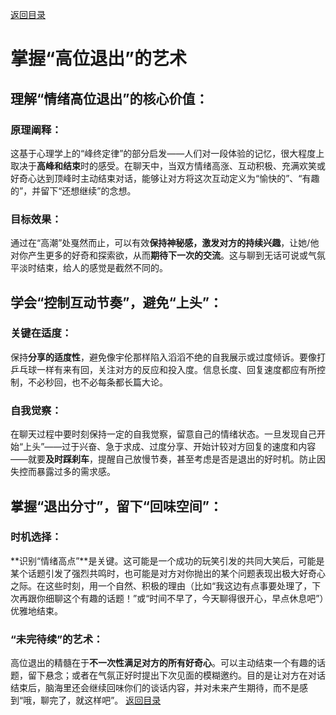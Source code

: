 [返回目录](/README.md)

# 掌握“高位退出”的艺术

## 理解“情绪高位退出”的核心价值：

### 原理阐释：

这基于心理学上的“峰终定律”的部分启发——人们对一段体验的记忆，很大程度上取决于**高峰和结束**时的感受。在聊天中，当双方情绪高涨、互动积极、充满欢笑或好奇心达到顶峰时主动结束对话，能够让对方将这次互动定义为“愉快的”、“有趣的”，并留下“还想继续”的念想。

### 目标效果：

通过在“高潮”处戛然而止，可以有效**保持神秘感，激发对方的持续兴趣**，让她/他对你产生更多的好奇和探索欲，从而**期待下一次的交流**。这与聊到无话可说或气氛平淡时结束，给人的感觉是截然不同的。

## 学会“控制互动节奏”，避免“上头”：

### 关键在适度：

保持**分享的适度性**，避免像宇伦那样陷入滔滔不绝的自我展示或过度倾诉。要像打乒乓球一样有来有回，关注对方的反应和投入度。信息长度、回复速度都应有所控制，不必秒回，也不必每条都长篇大论。

### 自我觉察：

在聊天过程中要时刻保持一定的自我觉察，留意自己的情绪状态。一旦发现自己开始“上头”——过于兴奋、急于求成、过度分享、开始计较对方回复的速度和内容——就要**及时踩刹车**，提醒自己放慢节奏，甚至考虑是否是退出的好时机。防止因失控而暴露过多的需求感。

## 掌握“退出分寸”，留下“回味空间”：

### 时机选择：

**识别“情绪高点”**是关键。这可能是一个成功的玩笑引发的共同大笑后，可能是某个话题引发了强烈共鸣时，也可能是对方对你抛出的某个问题表现出极大好奇心之际。在这些时刻，用一个自然、积极的理由（比如“我这边有点事要处理了，下次再跟你细聊这个有趣的话题！”或“时间不早了，今天聊得很开心，早点休息吧”）优雅地结束。

### “未完待续”的艺术：

高位退出的精髓在于**不一次性满足对方的所有好奇心**。可以主动结束一个有趣的话题，留下悬念；或者在气氛正好时提出下次见面的模糊邀约。目的是让对方在对话结束后，脑海里还会继续回味你们的谈话内容，并对未来产生期待，而不是感到“哦，聊完了，就这样吧”。
[返回目录](/README.md)